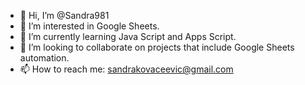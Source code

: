 - 👋 Hi, I’m @Sandra981
- 👀 I’m interested in Google Sheets.
- 🌱 I’m currently learning Java Script and Apps Script.
- 💞️ I’m looking to collaborate on projects that include Google Sheets automation. 
- 📫 How to reach me: sandrakovaceevic@gmail.com

<!---
Sandra981/Sandra981 is a ✨ special ✨ repository because its `README.md` (this file) appears on your GitHub profile.
You can click the Preview link to take a look at your changes.
--->

